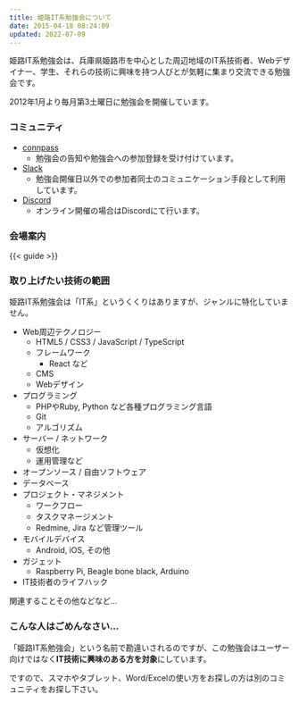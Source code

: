 ```yaml
---
title: 姫路IT系勉強会について
date: 2015-04-18 08:24:09
updated: 2022-07-09
---
```


姫路IT系勉強会は、兵庫県姫路市を中心とした周辺地域のIT系技術者、Webデザイナー、学生、それらの技術に興味を持つ人びとが気軽に集まり交流できる勉強会です。

2012年1月より毎月第3土曜日に勉強会を開催しています。

### コミュニティ

* [connpass](https://histudy.connpass.com/)
  * 勉強会の告知や勉強会への参加登録を受け付けています。
* [Slack](https://histudy.slack.com/)
  * 勉強会開催日以外での参加者同士のコミュニケーション手段として利用しています。
* [Discord](https://discord.gg/rZCeScB)
  * オンライン開催の場合はDiscordにて行います。

### 会場案内

{{< guide >}}


### 取り上げたい技術の範囲

姫路IT系勉強会は「IT系」というくくりはありますが、ジャンルに特化していません。

- Web周辺テクノロジー
  - HTML5 / CSS3 / JavaScript / TypeScript
  - フレームワーク
    - React など
  - CMS
  - Webデザイン
- プログラミング
  - PHPやRuby, Python など各種プログラミング言語
  - Git
  - アルゴリズム
- サーバー / ネットワーク
  - 仮想化
  - 運用管理など
- オープンソース / 自由ソフトウェア
- データベース
- プロジェクト・マネジメント
  - ワークフロー
  - タスクマネージメント
  - Redmine, Jira など管理ツール
- モバイルデバイス
  - Android, iOS, その他
- ガジェット
  - Raspberry Pi, Beagle bone black, Arduino
- IT技術者のライフハック

関連することその他などなど…

### こんな人はごめんなさい…

「姫路IT系勉強会」という名前で勘違いされるのですが、この勉強会はユーザー向けではなく**IT技術に興味のある方を対象**にしています。

ですので、スマホやタブレット、Word/Excelの使い方をお探しの方は別のコミュニティをお探し下さい。
